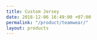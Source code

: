 ```yaml
---
title: Custom Jersey
date: 2018-12-06 16:49:00 +07:00
permalink: "/product/teamwear/"
layout: products
---
```


